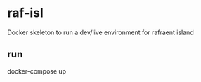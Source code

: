 # raf-isl
Docker skeleton to run a dev/live environment for rafraent island

## run
docker-compose up